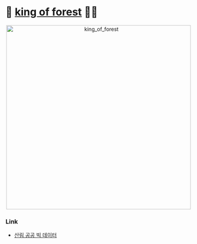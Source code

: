 # 🌳 [king of forest](https://m05.notion.site/c39d6d5a337d48fb8d884d4e2455d135?pvs=4) 🏴‍☠️


<p align="center">
  <img src="https://github.com/M-05/king_of_forest/assets/103846429/c073cfe5-8819-4ad0-9087-449ee254803e" alt="king_of_forest" width="500">
</p>

### Link
- [산림 공공 빅 데이터](https://www.all-con.co.kr/view/contest/497333)
